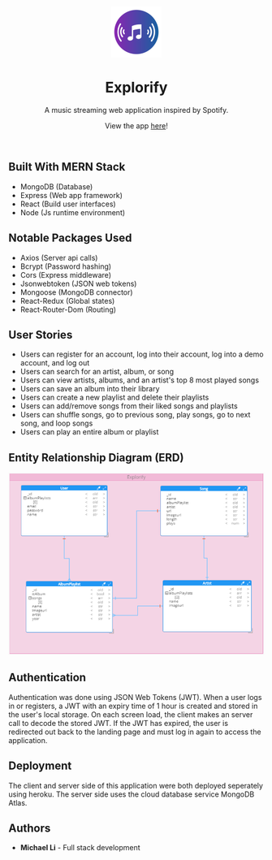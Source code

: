 <div align="center">
  <img alt="Logo" src="./src/assets/images/logo.png" width="100" />
</div>
<h1 align="center">
  Explorify
</h1>
<p align="center">
  A music streaming web application inspired by Spotify.
</p>
<p align="center">
  View the app <a href="https://explorifyy.herokuapp.com/" target="_blank" rel="nofollow noopener noreferrer">here</a>!
</p>
<br />

## Built With MERN Stack

* MongoDB (Database)
* Express (Web app framework)
* React (Build user interfaces)
* Node (Js runtime environment)

## Notable Packages Used

* Axios (Server api calls)
* Bcrypt (Password hashing)
* Cors (Express middleware)
* Jsonwebtoken (JSON web tokens)
* Mongoose (MongoDB connector)
* React-Redux (Global states)
* React-Router-Dom (Routing)

## User Stories

* Users can register for an account, log into their account, log into a demo account, and log out
* Users can search for an artist, album, or song
* Users can view artists, albums, and an artist's top 8 most played songs
* Users can save an album into their library
* Users can create a new playlist and delete their playlists
* Users can add/remove songs from their liked songs and playlists
* Users can shuffle songs, go to previous song, play songs, go to next song, and loop songs
* Users can play an entire album or playlist

## Entity Relationship Diagram (ERD)

<div align="center">
  <img alt="ERD" src="./src/assets/images/erd.png" width="1000" />
</div>


## Authentication

Authentication was done using JSON Web Tokens (JWT). When a user logs in or registers, a JWT with an expiry time of 1 hour is created and stored in the user's local storage. On each screen load, the client makes an server call to decode the stored JWT. If the JWT has expired, the user is redirected out back to the landing page and must log in again to access the application.

## Deployment

The client and server side of this application were both deployed seperately using heroku. The server side uses the cloud database service MongoDB Atlas. 

## Authors

* **Michael Li** - Full stack development
